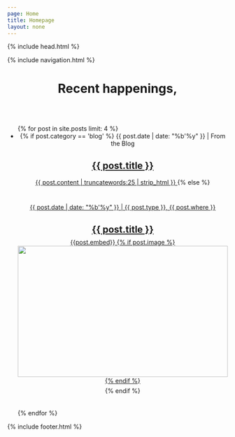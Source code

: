 ```yaml
---
page: Home
title: Homepage
layout: none
---
```


{% include head.html %}

<body>
  {% include navigation.html %}

  <main>
    <h1 style="text-align: center">Recent happenings,</h1>
    <br />
    <br />
    <ul>
      {% for post in site.posts limit: 4 %}
        <li>
          <center>
            {% if post.category == 'blog' %}
              {{ post.date | date: "%b'%y" }} | From the Blog
              <a href="{{post.url}}">
                <h2>{{ post.title }}</h2>
                {{ post.content | truncatewords:25 | strip_html }}
              </a>
            {% else %}
              <a href="{{post.link}}" style="display: block; width: 100%; margin: 40px 0; text-align: center;">
                <div>
                  {{ post.date | date: "%b'%y" }} | {{ post.type }}, {{ post.where }}
                  <h2 style="margin-bottom: 8px">{{ post.title }}</h2>
                </div>
                <div style="position:relative; height: 300px">
                  {{post.embed}}
                  {% if post.image %}
                    <img src="{{post.image}}" style="height: 100%; max-width: 100%;" />
                  {% endif %}
                </div>
              </a>
            {% endif %}
          </center>
          <br />
          <br />
        </li>
      {% endfor %}
    </ul>
  </main>

  {% include footer.html %}
</body>